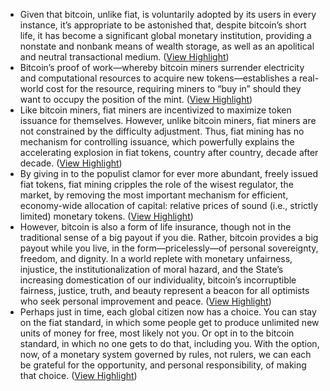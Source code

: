 - Given that bitcoin, unlike fiat, is voluntarily adopted by its users in every instance, it’s appropriate to be astonished that, despite bitcoin’s short life, it has become a significant global monetary institution, providing a nonstate and nonbank means of wealth storage, as well as an apolitical and neutral transactional medium. ([View Highlight](https://read.readwise.io/read/01gn13wwvgf4yhpvp3bc2gbmwm))
- Bitcoin’s proof of work—whereby bitcoin miners surrender electricity and computational resources to acquire new tokens—establishes a real-world cost for the resource, requiring miners to “buy in” should they want to occupy the position of the mint. ([View Highlight](https://read.readwise.io/read/01gn13xbahz1zynsp916fz1mbf))
- Like bitcoin miners, fiat miners are incentivized to maximize token issuance for themselves. However, unlike bitcoin miners, fiat miners are not constrained by the difficulty adjustment. Thus, fiat mining has no mechanism for controlling issuance, which powerfully explains the accelerating explosion in fiat tokens, country after country, decade after decade. ([View Highlight](https://read.readwise.io/read/01gn13yt76sarpmbwwx2sgn2c1))
- By giving in to the populist clamor for ever more abundant, freely issued fiat tokens, fiat mining cripples the role of the wisest regulator, the market, by removing the most important mechanism for efficient, economy-wide allocation of capital: relative prices of sound (i.e., strictly limited) monetary tokens. ([View Highlight](https://read.readwise.io/read/01gn140y4xnehfv6q1bn834jjz))
- However, bitcoin is also a form of life insurance, though not in the traditional sense of a big payout if you die. Rather, bitcoin provides a big payout while you live, in the form—pricelessly—of personal sovereignty, freedom, and dignity. In a world replete with monetary unfairness, injustice, the institutionalization of moral hazard, and the State’s increasing domestication of our individuality, bitcoin’s incorruptible fairness, justice, truth, and beauty represent a beacon for all optimists who seek personal improvement and peace. ([View Highlight](https://read.readwise.io/read/01gn144c654cvdvf9sxx7bqb1g))
- Perhaps just in time, each global citizen now has a choice. You can stay on the fiat standard, in which some people get to produce unlimited new units of money for free, most likely not you. Or opt in to the bitcoin standard, in which no one gets to do that, including you. With the option, now, of a monetary system governed by rules, not rulers, we can each be grateful for the opportunity, and personal responsibility, of making that choice. ([View Highlight](https://read.readwise.io/read/01gn144v4nw80szsz02jc80kj0))

